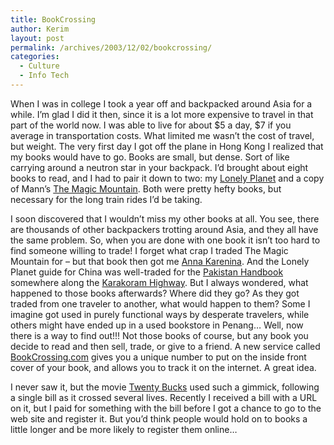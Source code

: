```yaml
---
title: BookCrossing
author: Kerim
layout: post
permalink: /archives/2003/12/02/bookcrossing/
categories:
  - Culture
  - Info Tech
---
```

When I was in college I took a year off and backpacked around Asia for a while. I&#8217;m glad I did it then, since it is a lot more expensive to travel in that part of the world now. I was able to live for about $5 a day, $7 if you average in transportation costs. What limited me wasn&#8217;t the cost of travel, but weight. The very first day I got off the plane in Hong Kong I realized that my books would have to go. Books are small, but dense. Sort of like carrying around a neutron star in your backpack. I&#8217;d brought about eight books to read, and I had to pair it down to two: my <a href="http://shop.lonelyplanet.com/product_detail.cfm?productID=1998&#38;rgnID=23&#38;rgn=Northeast%20Asia&#38;countryID=259&#38;country=China&#38;" onclick="_gaq.push(['_trackEvent', 'outbound-article', 'http://shop.lonelyplanet.com/product_detail.cfm?productID=1998&rgnID=23&rgn=Northeast%20Asia&countryID=259&country=China&', 'Lonely Planet']);" >Lonely Planet</a> and a copy of Mann&#8217;s <a href="http://endeavor.med.nyu.edu/lit-med/lit-med-db/webdocs/webdescrips/mann313-des-.html" onclick="_gaq.push(['_trackEvent', 'outbound-article', 'http://endeavor.med.nyu.edu/lit-med/lit-med-db/webdocs/webdescrips/mann313-des-.html', 'The Magic Mountain']);" >The Magic Mountain</a>. Both were pretty hefty books, but necessary for the long train rides I&#8217;d be taking.

I soon discovered that I wouldn&#8217;t miss my other books at all. You see, there are thousands of other backpackers trotting around Asia, and they all have the same problem. So, when you are done with one book it isn&#8217;t too hard to find someone willing to trade! I forget what crap I traded The Magic Mountain for &#8211; but that book then got me <a href="http://www.literature.org/authors/tolstoy-leo/anna-karenina/" onclick="_gaq.push(['_trackEvent', 'outbound-article', 'http://www.literature.org/authors/tolstoy-leo/anna-karenina/', 'Anna Karenina']);" >Anna Karenina</a>. And the Lonely Planet guide for China was well-traded for the <a href="http://www.moon.com/catalog/pakistan.html" onclick="_gaq.push(['_trackEvent', 'outbound-article', 'http://www.moon.com/catalog/pakistan.html', 'Pakistan Handbook']);" >Pakistan Handbook</a> somewhere along the <a href="http://www.theatlantic.com/issues/99mar/ontop.htm" onclick="_gaq.push(['_trackEvent', 'outbound-article', 'http://www.theatlantic.com/issues/99mar/ontop.htm', 'Karakoram Highway']);" >Karakoram Highway</a>. But I always wondered, what happened to those books afterwards? Where did they go? As they got traded from one traveler to another, what would happen to them? Some I imagine got used in purely functional ways by desperate travelers, while others might have ended up in a used bookstore in Penang&#8230; Well, now there is a way to find out!!! Not those books of course, but any book you decide to read and then sell, trade, or give to a friend. A new service called <a href="http://www.bookcrossing.com/" onclick="_gaq.push(['_trackEvent', 'outbound-article', 'http://www.bookcrossing.com/', 'BookCrossing.com']);" >BookCrossing.com</a> gives you a unique number to put on the inside front cover of your book, and allows you to track it on the internet. A great idea.

I never saw it, but the movie <a href="http://us.imdb.com/title/tt0108410/" onclick="_gaq.push(['_trackEvent', 'outbound-article', 'http://us.imdb.com/title/tt0108410/', 'Twenty Bucks']);" >Twenty Bucks</a> used such a gimmick, following a single bill as it crossed several lives. Recently I received a bill with a URL on it, but I paid for something with the bill before I got a chance to go to the web site and register it. But you&#8217;d think people would hold on to books a little longer and be more likely to register them online&#8230;

